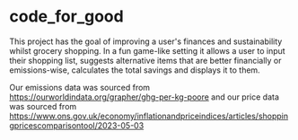 # code_for_good

This project has the goal of improving a user's finances and sustainability whilst grocery shopping. In a fun game-like setting it allows a user to input their shopping list, suggests alternative items that are better financially or emissions-wise, calculates the total savings and displays it to them.


Our emissions data was sourced from https://ourworldindata.org/grapher/ghg-per-kg-poore and our price data was sourced from https://www.ons.gov.uk/economy/inflationandpriceindices/articles/shoppingpricescomparisontool/2023-05-03
